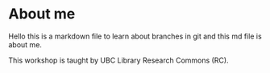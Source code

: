 # About me 

Hello this is a markdown file to learn about branches in git and this md file is about me.

This workshop is taught by UBC Library Research Commons (RC).